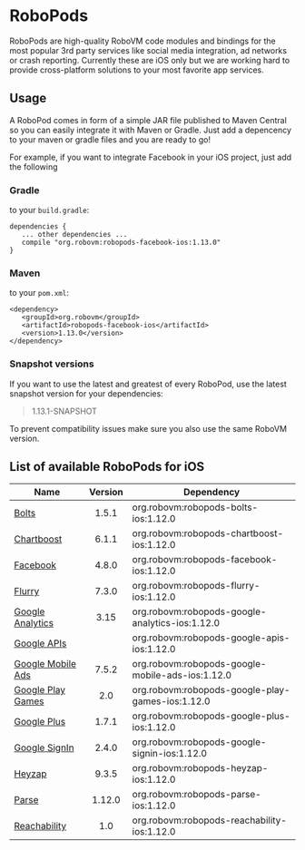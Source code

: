 # RoboPods

RoboPods are high-quality RoboVM code modules and bindings for the most popular 3rd party services 
like social media integration, ad networks or crash reporting. 
Currently these are iOS only but we are working hard to provide cross-platform solutions 
to your most favorite app services.

## Usage

A RoboPod comes in form of a simple JAR file published to Maven Central so you can easily 
integrate it with Maven or Gradle.
Just add a depencency to your maven or gradle files and you are ready to go!

For example, if you want to integrate Facebook in your iOS project, just add the following

### Gradle

to your `build.gradle`:

```
dependencies {
   ... other dependencies ...
   compile "org.robovm:robopods-facebook-ios:1.13.0"
}
```

### Maven

to your `pom.xml`:

```
<dependency>
   <groupId>org.robovm</groupId>
   <artifactId>robopods-facebook-ios</artifactId>
   <version>1.13.0</version>
</dependency>
```

### Snapshot versions

If you want to use the latest and greatest of every RoboPod, use the latest snapshot version for your dependencies:

> 1.13.1-SNAPSHOT

To prevent compatibility issues make sure you also use the same RoboVM version.

## List of available RoboPods for iOS

|                  Name                   | Version | Dependency                                      |
|-----------------------------------------|:-------:|-------------------------------------------------|
| [Bolts](bolts/)                         | 1.5.1   | org.robovm:robopods-bolts-ios:1.12.0            |
| [Chartboost](chartboost/)               | 6.1.1   | org.robovm:robopods-chartboost-ios:1.12.0       |
| [Facebook](facebook/)                   | 4.8.0   | org.robovm:robopods-facebook-ios:1.12.0         |
| [Flurry](flurry/)                       | 7.3.0   | org.robovm:robopods-flurry-ios:1.12.0           |
| [Google Analytics](google-analytics/)   | 3.15    | org.robovm:robopods-google-analytics-ios:1.12.0 |
| [Google APIs](google-apis/)             |         | org.robovm:robopods-google-apis-ios:1.12.0      |
| [Google Mobile Ads](google-mobile-ads/) | 7.5.2   | org.robovm:robopods-google-mobile-ads-ios:1.12.0|
| [Google Play Games](google-play-games/) | 2.0     | org.robovm:robopods-google-play-games-ios:1.12.0|
| [Google Plus](google-plus/)             | 1.7.1   | org.robovm:robopods-google-plus-ios:1.12.0      |
| [Google SignIn](google-signin/)         | 2.4.0   | org.robovm:robopods-google-signin-ios:1.12.0    |
| [Heyzap](heyzap/)                       | 9.3.5   | org.robovm:robopods-heyzap-ios:1.12.0           |
| [Parse](parse/)                         | 1.12.0  | org.robovm:robopods-parse-ios:1.12.0            |
| [Reachability](reachability/)           | 1.0     | org.robovm:robopods-reachability-ios:1.12.0     |